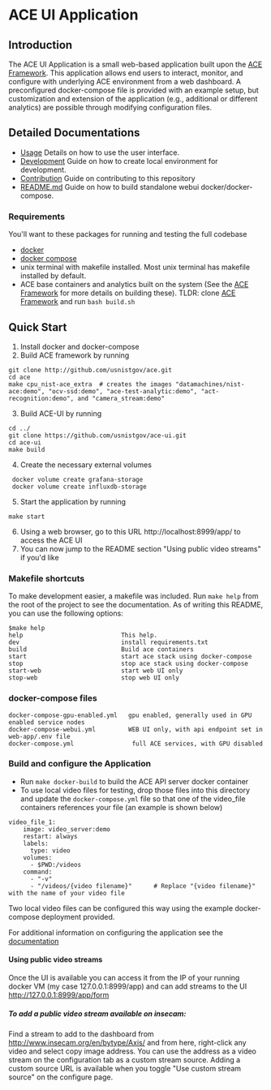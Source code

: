 # ACE UI Application
##  Introduction
The ACE UI Application is a small web-based application built upon the [ACE Framework](http://github.com/usnistgov/ace). This application allows end users to interact, monitor, and configure with underlying ACE environment from a web dashboard. A preconfigured docker-compose file is provided with an example setup, but customization and extension of the application (e.g., additional or different analytics) are possible through modifying configuration files.

## Detailed Documentations 
* [Usage](docs/USAGE.md) Details on how to use the user interface.
* [Development](docs/DEVELOPMENT.md) Guide on how to create local environment for development.
* [Contribution](CONTRIBUTING.md) Guide on contributing to this repository
* [README.md](web-app/README.md) Guide on how to build standalone webui docker/docker-compose.



### Requirements

You'll want to these packages for running and testing the full codebase

* [docker](https://docs.docker.com/get-docker/)
* [docker compose](https://docs.docker.com/compose/install/)
* unix terminal with makefile installed. Most unix terminal has makefile installed by default. 
* ACE base containers and analytics built on the system (See the [ACE Framework](http://github.com/usnistgov/ace) for 
  more details on building these). TLDR: clone [ACE Framework](http://github.com/usnistgov/ace) and run `bash build.sh`
  
## Quick Start
1. Install docker and docker-compose
2. Build ACE framework by running
```shell
git clone http://github.com/usnistgov/ace.git
cd ace
make cpu_nist-ace_extra  # creates the images "datamachines/nist-ace:demo", "ocv-ssd:demo", "ace-test-analytic:demo", "act-recognition:demo", and "camera_stream:demo"
```
3. Build ACE-UI by running 
```shell
cd ../
git clone https://github.com/usnistgov/ace-ui.git
cd ace-ui
make build
```
4. Create the necessary external volumes 
```shell
 docker volume create grafana-storage
 docker volume create influxdb-storage
```

5. Start the application by running
```shell
make start
```
6. Using a web browser, go to this URL  http://localhost:8999/app/ to access the ACE UI
7. You can now jump to the README section "Using public video streams" if you'd like


### Makefile shortcuts
To make development easier, a makefile was included. Run `make help` from the root of the project to see the documentation. As of writing this README, you can use the following options:

```
$make help
help                           This help.
dev                            install requirements.txt
build                          Build ace containers
start                          start ace stack using docker-compose
stop                           stop ace stack using docker-compose
start-web                      start web UI only
stop-web                       stop web UI only
```

### docker-compose files
```
docker-compose-gpu-enabled.yml   gpu enabled, generally used in GPU enabled service nodes
docker-compose-webui.yml         WEB UI only, with api endpoint set in web-app/.env file 
docker-compose.yml                full ACE services, with GPU disabled
```





### Build and configure the Application
* Run `make docker-build` to build the ACE API server docker container
* To use local video files for testing, drop those files into this directory and update the `docker-compose.yml` file so that one of the video_file containers references your file (an example is shown below)
``` 
video_file_1:
    image: video_server:demo
    restart: always
    labels:
      type: video
    volumes:
      - $PWD:/videos
    command:
      - "-v"
      - "/videos/{video filename}"      # Replace "{video filename}" with the name of your video file
```
Two local video files can be configured this way using the example docker-compose deployment provided.

For additional information on configuring the application see the [documentation](docs)

#### Using public video streams
Once the UI is available you can access it from the IP of your running docker VM (my case 127.0.0.1:8999/app) and can add streams to the UI http://127.0.0.1:8999/app/form
##### To add a public video stream available on insecam:
Find a stream to add to the dashboard from http://www.insecam.org/en/bytype/Axis/ and from here, right-click any video and select copy image address. You can use the address as a video stream on the configuration tab as a custom stream source. Adding a custom source URL is available when you toggle "Use custom stream source" on the configure page.
